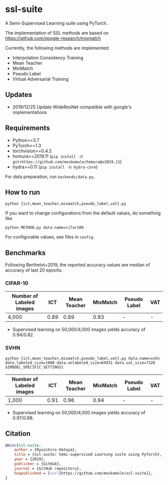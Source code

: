 # ssl-suite

A Semi-Supervised Learning suite using PyTorch.

The implementation of SSL methods are based on https://github.com/google-research/mixmatch

Currently, the following methods are implemented:
* Interpolation Consistency Training
* Mean Teacher
* MixMatch
* Pseudo Label
* Virtual Adversarial Training

## Updates

* 2019/12/25 Update WideResNet compatible with google's implementations

## Requirements

* Python>=3.7
* PyTorch>=1.3
* torchvision>=0.4.2
* homura>=2019.11 (`pip install -U git+https://github.com/moskomule/homura@v2019.11`)
* hydra>=0.11 (`pip install -U hydra-core`)

For data preparation, run `backends/data.py`.

## How to run

`python {ict,mean_teacher,mixmatch,pseudo_label,vat}.py`

If you want to change configurations from the default values, do something like

`python METHOD.py data.name=cifar100`

For configurable values, see files in `config`.

## Benchmarks

Following Berthelot+2019, the reported accuracy values are median of accuracy of last 20 epochs.

### CIFAR-10

|Number of Labeled images | ICT | Mean Teacher | MixMatch | Pseudo Label | VAT |
--- | --- | --- | --- | --- | --- |
4,000 | 0.89 | 0.89 | 0.93 | - | - |

* Supervised learning on 50,000/4,000 images yields accuracy of 0.94/0.82.

### SVHN

`python {ict,mean_teacher,mixmatch,pseudo_label,vat}.py data.name=svhn data.labeled_size=1000 data.unlabeled_size=64931 data.val_size=7326 ${MODEL_SPECIFIC_SETTINGS}`

|Number of Labeled images | ICT | Mean Teacher | MixMatch | Pseudo Label | VAT |
--- | --- | --- | --- | --- | --- |
1,000 | 0.91 | 0.96 | 0.94 | - | - |

* Supervised learning on 50,000/4,000 images yields accuracy of 0.97/0.88.
 
## Citation


```bibtex
@misc{ssl-suite,
    author = {Ryuichiro Hataya},
    title = {ssl-suite: Semi-supervised Learning suite using PyTorch},
    year = {2019},
    publisher = {GitHub},
    journal = {GitHub repository},
    howpublished = {\url{https://github.com/moskomule/ssl-suite}},
}
```
